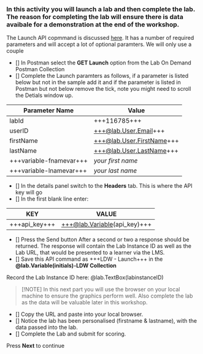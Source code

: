 


### In this activity you will launch a lab and then complete the lab.  The reason for completing the lab will ensure there is data avaibale for a demonstration at the end of the workshop.

The Launch API copmmand is discussed [here](https://docs.skillable.com/lod/lod-api/lod-api-launch.md).  It has a number of required parameters and will accept a lot of optional paramters.  We will only use a couple

- [] In Postman select the **GET Launch** option from the Lab On Demand Postman Collection
- [] Complete the Launch paramters as follows, if a parameter is listed below but not in the sample add it and if the parameter is listed in Postman but not below remove the tick, note you might need to scroll the Detials window up.

| Parameter Name | Value |
| ------ | ------|
| labId | +++116785+++ |
| userID | +++@lab.User.Email+++ |
| firstName | +++@lab.User.FirstName+++ |
| lastName | +++@lab.User.LastName+++ |
| +++variable-fnamevar+++ | *your first name* |
| +++variable-lnamevar+++ | *your last name* |

- [] In the details panel switch to the **Headers** tab.  This is where the API key will go
- [] In the first blank line enter:

| KEY | VALUE |
|-----|-------|
|+++api_key+++|+++@lab.Variable(api_key)+++|

- [] Press the Send button After a second or two a response should be returned.  The response will contain the Lab Instance ID as well as the Lab URL, that would be presented to a learner via the LMS.
- [] Save this API command as +++LDW - Launch+++ in the **@lab.Variable(initials)-LDW Collection**

Record the Lab Instance ID here: @lab.TextBox(labinstanceID)
  
>[!NOTE] In this next part you will use the browser on your local machine to ensure the graphics perform well.  Also complete the lab as the data will be valuable later in this workshop.  
  
 - [] Copy the URL and paste into your local browser.
 - [] Notice the lab has been personalised (firstname & lastname), with the data passed into the lab.
 - [] Complete the Lab and submit for scoring.

Press **Next** to continue
